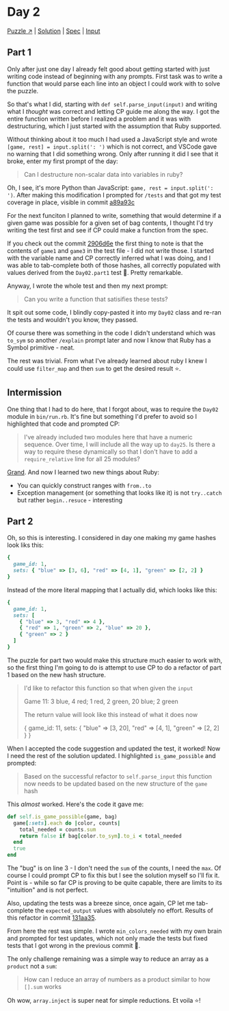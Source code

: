 # Day 2

[Puzzle ↗️](https://adventofcode.com/2023/day/2) |
[Solution](../lib/day02.rb) |
[Spec](../spec/day02_spec.rb) |
[Input](../input/day02.txt)

## Part 1

Only after just one day I already felt good about getting started with just writing code instead of beginning with any
prompts. First task was to write a function that would parse each line into an object I could work with to solve
the puzzle.

So that's what I did, starting with `def self.parse_input(input)` and writing what I _thought_ was correct and letting
CP guide me along the way. I got the entire function written before I realized a problem and it was with destructuring,
which I just started with the assumption that Ruby supported.

Without thinking about it too much I had used a JavaScript style and wrote `[game, rest] = input.split(': ')` which is
not correct, and VSCode gave no warning that I did something wrong. Only after running it did I see that it broke, enter
my first prompt of the day:

> Can I destructure non-scalar data into variables in ruby?

Oh, I see, it's more Python than JavaScript: `game, rest = input.split(': ')`. After making this modification I prompted
for `/tests` and that got my test coverage in place, visible in commit [a89a93c](https://github.com/baileyp/advent-of-code-2023/commit/a89a93c)

For the next funciton I planned to write, something that would determine if a given game was possible for a given set of
bag contents, I thought I'd try writing the test first and see if CP could make a function from the spec.

If you check out the commit [2906d6e](https://github.com/baileyp/advent-of-code-2023/commit/2906d6e) the first thing to
note is that the contents of `game1` and `game3` in the test file - I did not write those. I started with the variable
name and CP correctly inferred what I was doing, and I was able to tab-complete both of those hashes, all correctly
populated with values derived from the `Day02.part1` test 🤯. Pretty remarkable.

Anyway, I wrote the whole test and then my next prompt:

> Can you write a function that satisifies these tests?

It spit out some code, I blindly copy-pasted it into my `Day02` class and re-ran the tests and wouldn't you know, they
passed.

Of course there was something in the code I didn't understand which was `to_sym` so another `/explain` prompt later and
now I know that Ruby has a Symbol primitive - neat.

The rest was trivial. From what I've already learned about ruby I knew I could use `filter_map` and then `sum` to get
the desired result ⭐.

## Intermission

One thing that I had to do here, that I forgot about, was to require the `Day02` module in `bin/run.rb`. It's fine but
something I'd prefer to avoid so I highlighted that code and prompted CP:

> I've already included two modules here that have a numeric sequence. Over time, I will include all the way up to
> `day25`. Is there a way to require these dynamically so that I don't have to add a `require_relative` line for all 25
> modules?

[Grand](https://github.com/baileyp/advent-of-code-2023/commit/aaece6d). And now I learned two new things about Ruby:

- You can quickly construct ranges with `from..to`
- Exception management (or something that looks like it) is not `try..catch` but rather `begin..resuce` - interesting

## Part 2

Oh, so this is interesting. I considered in day one making my game hashes look liks this:

```ruby
{
  game_id: 1,
  sets: { "blue" => [3, 6], "red" => [4, 1], "green" => [2, 2] }
}
```

Instead of the more literal mapping that I actually did, which looks like this:

```ruby
{
  game_id: 1,
  sets: [
    { "blue" => 3, "red" => 4 },
    { "red" => 1, "green" => 2, "blue" => 20 },
    { "green" => 2 }
  ]
}
```

The puzzle for part two would make this structure much easier to work with, so the first thing I'm going to do is
attempt to use CP to do a refactor of part 1 based on the new hash structure.

> I'd like to refactor this function so that when given the `input`
>
> Game 11: 3 blue, 4 red; 1 red, 2 green, 20 blue; 2 green
>
> The return value will look like this instead of what it does now
>
> {
>   game_id: 11,
>   sets: { "blue" => [3, 20], "red" => [4, 1], "green" => [2, 2] }
> }

When I accepted the code suggestion and updated the test, it worked! Now I need the rest of the solution updated. I
highlighted `is_game_possible` and prompted:

> Based on the successful refactor to `self.parse_input` this function now needs to be updated based on the new
structure of the `game` hash

This _almost_ worked. Here's the code it gave me:

```ruby
def self.is_game_possible(game, bag)
  game[:sets].each do |color, counts|
    total_needed = counts.sum
    return false if bag[color.to_sym].to_i < total_needed
  end
  true
end
```

The "bug" is on line 3 - I don't need the `sum` of the counts, I need the `max`. Of course I could prompt CP to fix
this but I see the solution myself so I'll fix it. Point is - while so far CP is proving to be quite capable, there are
limits to its "intuition" and is not perfect.

Also, updating the tests was a breeze since, once again, CP let me tab-complete the `expected_output` values with
absolutely no effort. Results of this refactor in commit [131aa35](https://github.com/baileyp/advent-of-code-2023/commit/131aa35).

From here the rest was simple. I wrote `min_colors_needed` with my own brain and prompted for test updates, which not
only made the tests but fixed tests that I got wrong in the previous commit 🤦.

The only challenge remaining was a simple way to reduce an array as a `product` not a `sum`:

> How can I reduce an array of numbers as a product similar to how `[].sum` works

Oh wow, `array.inject` is super neat for simple reductions. Et voila ⭐!
